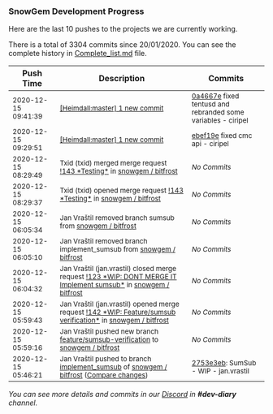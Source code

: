 
### SnowGem Development Progress

Here are the last 10 pushes to the projects we are currently working.

There is a total of 3304 commits since 20/01/2020. You can see the complete history in
 [Complete_list.md](Complete_list.md) file.

| Push Time | Description | Commits |
| --- | --- | --- |
| <sub>2020-12-15 09:41:39</sub> | <sub>[[Heimdall:master] 1 new commit](https://github.com/ciripel/Heimdall/commit/0a4667e4ce73633fb2b8bd3ca2977dc85c000d85)</sub> | <sub>[0a4667e](https://github.com/ciripel/Heimdall/commit/0a4667e4ce73633fb2b8bd3ca2977dc85c000d85) fixed tentusd and rebranded some variables - ciripel</sub> |
| <sub>2020-12-15 09:29:51</sub> | <sub>[[Heimdall:master] 1 new commit](https://github.com/ciripel/Heimdall/commit/ebef19e10779af2e19d953a3f2828e8c433e0b3a)</sub> | <sub>[ebef19e](https://github.com/ciripel/Heimdall/commit/ebef19e10779af2e19d953a3f2828e8c433e0b3a) fixed cmc api - ciripel</sub> |
| <sub>2020-12-15 08:29:49</sub> | <sub>Txid (txid) merged merge request [\!143 \*Testing\*](https://gitlab.com/snowgem/bitfrost/-/merge_requests/143) in [snowgem / bitfrost](https://gitlab.com/snowgem/bitfrost)</sub> | <sub>_No Commits_</sub> |
| <sub>2020-12-15 08:29:37</sub> | <sub>Txid (txid) opened merge request [\!143 \*Testing\*](https://gitlab.com/snowgem/bitfrost/-/merge_requests/143) in [snowgem / bitfrost](https://gitlab.com/snowgem/bitfrost)</sub> | <sub>_No Commits_</sub> |
| <sub>2020-12-15 06:05:34</sub> | <sub>Jan Vraštil removed branch sumsub from [snowgem / bitfrost](https://gitlab.com/snowgem/bitfrost)</sub> | <sub>_No Commits_</sub> |
| <sub>2020-12-15 06:05:10</sub> | <sub>Jan Vraštil removed branch implement_sumsub from [snowgem / bitfrost](https://gitlab.com/snowgem/bitfrost)</sub> | <sub>_No Commits_</sub> |
| <sub>2020-12-15 06:04:32</sub> | <sub>Jan Vraštil (jan.vrastil) closed merge request [\!123 \*WIP: DONT MERGE IT Implement sumsub\*](https://gitlab.com/snowgem/bitfrost/-/merge_requests/123) in [snowgem / bitfrost](https://gitlab.com/snowgem/bitfrost)</sub> | <sub>_No Commits_</sub> |
| <sub>2020-12-15 05:59:43</sub> | <sub>Jan Vraštil (jan.vrastil) opened merge request [\!142 \*WIP: Feature/sumsub verification\*](https://gitlab.com/snowgem/bitfrost/-/merge_requests/142) in [snowgem / bitfrost](https://gitlab.com/snowgem/bitfrost)</sub> | <sub>_No Commits_</sub> |
| <sub>2020-12-15 05:59:16</sub> | <sub>Jan Vraštil pushed new branch [feature/sumsub\-verification](https://gitlab.com/snowgem/bitfrost/commits/feature/sumsub-verification) to [snowgem / bitfrost](https://gitlab.com/snowgem/bitfrost)</sub> | <sub>_No Commits_</sub> |
| <sub>2020-12-15 05:46:21</sub> | <sub>Jan Vraštil pushed to branch [implement\_sumsub](https://gitlab.com/snowgem/bitfrost/commits/implement_sumsub) of [snowgem / bitfrost](https://gitlab.com/snowgem/bitfrost) ([Compare changes](https://gitlab.com/snowgem/bitfrost/compare/b8cbe205fa04e4e288f4f380d8f57b3ffa334265...2753e3eb00e0a23d8f41fe023e361ccd8c303d30))</sub> | <sub>[2753e3eb](https://gitlab.com/snowgem/bitfrost/-/commit/2753e3eb00e0a23d8f41fe023e361ccd8c303d30): SumSub - WIP - jan.vrastil</sub> |

_You can see more details and commits in our [Discord](https://discord.gg/zumGnbg) in **#dev-diary** channel._
